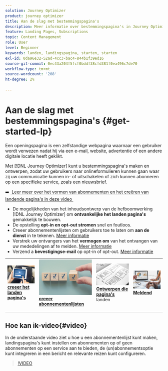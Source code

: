 ```yaml
---
solution: Journey Optimizer
product: journey optimizer
title: Aan de slag met bestemmingspagina's
description: Meer informatie over bestemmingspagina's in Journey Optimizer
feature: Landing Pages, Subscriptions
topic: Content Management
role: User
level: Beginner
keywords: landen, landingspagina, starten, starten
exl-id: 0da96e32-52ad-4cc3-bac4-844b1f39ed16
source-git-commit: 0ec43a204f5fcf0bddf38cfd381f0ea496c7de70
workflow-type: tm+mt
source-wordcount: '208'
ht-degree: 2%

---
```


# Aan de slag met bestemmingspagina&#39;s {#get-started-lp}

Een openingspagina is een zelfstandige webpagina waarnaar een gebruiker wordt verwezen nadat hij via een e-mail, website, advertentie of een andere digitale locatie heeft geklikt.

Met [!DNL Journey Optimizer] kunt u bestemmingspagina&#39;s maken en ontwerpen, zodat uw gebruikers naar onlineformulieren kunnen gaan waar zij uw communicatie kunnen in- of uitschakelen of zich kunnen abonneren op een specifieke service, zoals een nieuwsbrief.

➡️ [&#x200B; Leer meer over het vormen van abonnementen en het creëren van landende pagina&#39;s in deze video &#x200B;](#video)

* De mogelijkheden van het inhoudsontwerp van de hefboomwerking [!DNL Journey Optimizer] om **ontvankelijke het landen pagina&#39;s** gemakkelijk te bouwen.
* De opstelling **opt-in en opt-out stromen** snel en foutloos.
* Creeer abonnementenlijsten om gebruikers toe te laten om **aan de dienst** in te tekenen. [Meer informatie](lp-use-cases.md#subscription-to-a-service)
* Verstrek uw ontvangers van het **vermogen om** van het ontvangen van uw mededelingen af te melden. [Meer informatie](lp-use-cases.md#opt-out)
* Verzend a **bevestigingse-mail** op opt-in of opt-out. [Meer informatie](lp-use-cases.md#send-confirmation-email)

<table style="table-layout:fixed"><tr style="border: 0;">
<td>
<a href="create-lp.md">
<img alt="Lood" src="../assets/do-not-localize/lp-subscription.jpeg">
</a>
<div><a href="create-lp.md"><strong> creeer het landen pagina's </strong>
</div>
<p>
</td>
<td>
<a href="subscription-list.md">
<img alt="Onfrequent" src="../assets/do-not-localize/lp-list.jpg">
</a>
<div>
<a href="subscription-list.md"><strong> creeer abonnementenlijsten </strong></a>
</div>
<p></td>
<td>
<a href="design-lp.md">
<img alt="Validatie" src="../assets/do-not-localize/lp-design.jpg">
</a>
<div>
<a href="design-lp.md"><strong> Ontwerpen die pagina's </strong></a> landen
</div>
<p>
</td>
<td>
<a href="../reports/lp-report-live.md">
<img alt="Validatie" src="../assets/do-not-localize/lp-reporting.jpg">
</a>
<div>
<a href="../reports/lp-report-live.md"><strong> Meldend </strong></a>
</div>
<p>
</td>
</tr></table>

## Hoe kan ik-video{#video}

In de onderstaande video ziet u hoe u een abonnementenlijst kunt maken, landingspagina&#39;s kunt instellen om abonnementen op of geen abonnementen op een service aan te bieden, de (un)abonnementsoptie kunt integreren in een bericht en relevante reizen kunt configureren.

>[!VIDEO](https://video.tv.adobe.com/v/341280?quality=12&learn=on)